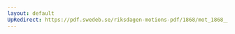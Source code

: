 ```yaml
---
layout: default
UpRedirect: https://pdf.swedeb.se/riksdagen-motions-pdf/1868/mot_1868__ak__00244/mot_1868__ak__00244_001.pdf
---
```

